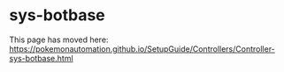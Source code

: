 # sys-botbase

This page has moved here: https://pokemonautomation.github.io/SetupGuide/Controllers/Controller-sys-botbase.html








